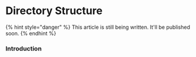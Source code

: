 # Directory Structure

{% hint style="danger" %}
This article is still being written. It'll be published soon.
{% endhint %}

### Introduction

